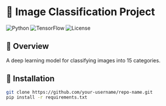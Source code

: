 # 🚀 Image Classification Project  

![Python](https://img.shields.io/badge/Python-3.8%2B-blue)
![TensorFlow](https://img.shields.io/badge/TensorFlow-2.x-orange)
![License](https://img.shields.io/badge/License-MIT-green)

## 📌 Overview  
A deep learning model for classifying images into 15 categories.

## 🔧 Installation  
```bash
git clone https://github.com/your-username/repo-name.git
pip install -r requirements.txt

